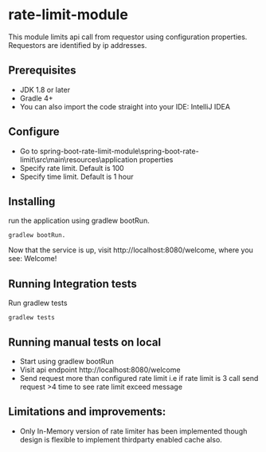 # rate-limit-module
This module limits api call from requestor using configuration properties. Requestors are identified by ip addresses.

## Prerequisites
* JDK 1.8 or later
* Gradle 4+
* You can also import the code straight into your IDE: IntelliJ IDEA

## Configure

* Go to spring-boot-rate-limit-module\spring-boot-rate-limit\src\main\resources\application properties
* Specify rate limit. Default is 100
* Specify time limit. Default is 1 hour

## Installing
run the application using gradlew bootRun.  

```
gradlew bootRun. 
```
Now that the service is up, visit http://localhost:8080/welcome, where you see: Welcome!

## Running Integration tests
Run gradlew tests

```
gradlew tests
```

## Running manual tests on local

* Start using gradlew bootRun
* Visit api endpoint  http://localhost:8080/welcome
* Send request more than configured rate limit i.e if rate limit is 3 call send request >4 time to see rate limit exceed message

## Limitations and improvements:

* Only In-Memory version of rate limiter has been implemented though design is flexible to implement thirdparty enabled cache also.

